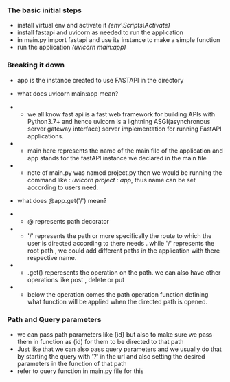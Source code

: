 ### The basic initial steps
- install virtual env and activate it <i>(env\Scripts\Activate)</i>
- install fastapi and uvicorn as needed to run the application 
- in main.py import fastapi and use its instance to make a simple function 
- run the application <i>(uvicorn main:app)</i>

### Breaking it down 
- app is the instance created to use FASTAPI in the directory 
- what does uvicorn main:app mean? 
- - we all know fast api is a fast web framework for building APIs with Python3.7+ and hence uvicorn is a lightning ASGI(asynchronous server gateway interface) server implementation for running FastAPI applications. 
- - main here represents the name of the main file of the application and app stands for the fastAPI instance we declared in the main file
- - note of main.py was named project.py then we would be running the command like : <i>uvicorn project : app</i>, thus name can be set according to users need. 

- what does @app.get('/') mean?
- - @ represents path decorator 
- - '/' represents the path or more specifically the route to which the user is directed according to there needs . while '/' represents the root path , we could add different paths in the application with there respective name. 
- - .get() reperesents the operation on the path. we can also have other operations like post , delete or put
- - below the operation comes the path operation function defining what function will be applied when the directed path is opened. 

### Path and Query parameters 
- we can pass path parameters like {id} but also to make sure we pass them in function as (id) for them to be directed to that path 
- Just like that we can also pass query parameters and we usually do that by starting the query with '?' in the url and also setting the desired parameters in the function of that path 
- refer to query function in main.py file for this 
